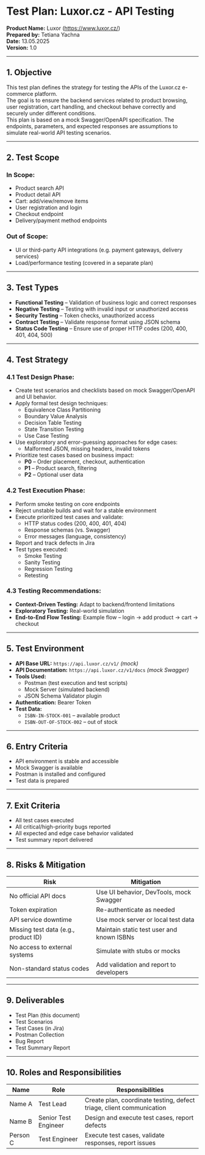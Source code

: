 # Test Plan: Luxor.cz - API Testing

**Product Name:** Luxor (https://www.luxor.cz/)  
**Prepared by:** Tetiana Yachna  
**Date:** 13.05.2025  
**Version:** 1.0  

---

## 1. Objective

This test plan defines the strategy for testing the APIs of the Luxor.cz e-commerce platform.  
The goal is to ensure the backend services related to product browsing, user registration, cart handling, and checkout behave correctly and securely under different conditions.  
This plan is based on a mock Swagger/OpenAPI specification. The endpoints, parameters, and expected responses are assumptions to simulate real-world API testing scenarios.

---

## 2. Test Scope

### In Scope:
- Product search API  
- Product detail API  
- Cart: add/view/remove items  
- User registration and login  
- Checkout endpoint  
- Delivery/payment method endpoints  

### Out of Scope:
- UI or third-party API integrations (e.g. payment gateways, delivery services)  
- Load/performance testing (covered in a separate plan)

---

## 3. Test Types

- **Functional Testing** – Validation of business logic and correct responses  
- **Negative Testing** – Testing with invalid input or unauthorized access  
- **Security Testing** – Token checks, unauthorized access  
- **Contract Testing** – Validate response format using JSON schema  
- **Status Code Testing** – Ensure use of proper HTTP codes (200, 400, 401, 404, 500)

---

## 4. Test Strategy

### 4.1 Test Design Phase:
- Create test scenarios and checklists based on mock Swagger/OpenAPI and UI behavior.  
- Apply formal test design techniques:
  - Equivalence Class Partitioning  
  - Boundary Value Analysis  
  - Decision Table Testing  
  - State Transition Testing  
  - Use Case Testing  
- Use exploratory and error-guessing approaches for edge cases:
  - Malformed JSON, missing headers, invalid tokens  
- Prioritize test cases based on business impact:
  - **P0** – Order placement, checkout, authentication  
  - **P1** – Product search, filtering  
  - **P2** – Optional user data

### 4.2 Test Execution Phase:
- Perform smoke testing on core endpoints  
- Reject unstable builds and wait for a stable environment  
- Execute prioritized test cases and validate:
  - HTTP status codes (200, 400, 401, 404)
  - Response schemas (vs. Swagger)
  - Error messages (language, consistency)  
- Report and track defects in Jira  
- Test types executed:
  - Smoke Testing  
  - Sanity Testing  
  - Regression Testing  
  - Retesting  

### 4.3 Testing Recommendations:
- **Context-Driven Testing:** Adapt to backend/frontend limitations  
- **Exploratory Testing:** Real-world simulation  
- **End-to-End Flow Testing:** Example flow – login → add product → cart → checkout

---

## 5. Test Environment

- **API Base URL:** `https://api.luxor.cz/v1/` *(mock)*  
- **API Documentation:** `https://api.luxor.cz/v1/docs` *(mock Swagger)*  
- **Tools Used:**
  - Postman (test execution and test scripts)
  - Mock Server (simulated backend)
  - JSON Schema Validator plugin  
- **Authentication:** Bearer Token  
- **Test Data:**
  - `ISBN-IN-STOCK-001` – available product  
  - `ISBN-OUT-OF-STOCK-002` – out of stock

---

## 6. Entry Criteria

- API environment is stable and accessible  
- Mock Swagger is available  
- Postman is installed and configured  
- Test data is prepared

---

## 7. Exit Criteria

- All test cases executed  
- All critical/high-priority bugs reported  
- All expected and edge case behavior validated  
- Test summary report delivered

---

## 8. Risks & Mitigation

| Risk                                 | Mitigation                                |
|--------------------------------------|-------------------------------------------|
| No official API docs                 | Use UI behavior, DevTools, mock Swagger   |
| Token expiration                     | Re-authenticate as needed                 |
| API service downtime                 | Use mock server or local test data        |
| Missing test data (e.g., product ID) | Maintain static test user and known ISBNs |
| No access to external systems        | Simulate with stubs or mocks              |
| Non-standard status codes            | Add validation and report to developers   |

---

## 9. Deliverables

- Test Plan (this document)  
- Test Scenarios  
- Test Cases (in Jira)  
- Postman Collection  
- Bug Report  
- Test Summary Report  

---

## 10. Roles and Responsibilities

| Name       | Role                 | Responsibilities                                                     |
|------------|----------------------|----------------------------------------------------------------------|
| Name A     | Test Lead            | Create plan, coordinate testing, defect triage, client communication |
| Name B     | Senior Test Engineer | Design and execute test cases, report defects                        |
| Person C   | Test Engineer        | Execute test cases, validate responses, report issues                |

